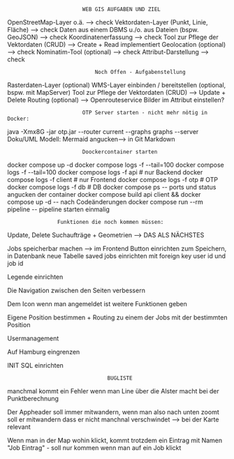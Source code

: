                             WEB GIS AUFGABEN UND ZIEL

OpenStreetMap-Layer o.ä. --> check
Vektordaten-Layer (Punkt, Linie, Fläche) --> check
Daten aus einem DBMS u./o. aus Dateien (bspw. GeoJSON) --> check
Koordinatenerfassung --> check
Tool zur Pflege der Vektordaten (CRUD) --> Create + Read implementiert
Geolocation (optional) --> check
Nominatim-Tool (optional) --> check
Attribut-Darstellung --> check

                                Noch Offen - Aufgabenstellung

Rasterdaten-Layer (optional)
WMS-Layer einbinden / bereitstellen (optional, bspw. mit MapServer)
Tool zur Pflege der Vektordaten (CRUD) --> Update + Delete
Routing (optional) --> Openrouteservice
Bilder im Attribut einstellen?

                            OTP Server starten - nicht mehr nötig in Docker:

java -Xmx8G -jar otp.jar --router current --graphs graphs --server
Doku/UML Modell:
Mermaid angucken--> in Git Markdown

                            Doockercontainer starten

docker compose up -d
docker compose logs -f --tail=100
docker compose logs -f --tail=100
docker compose logs -f api # nur Backend
docker compose logs -f client # nur Frontend
docker compose logs -f otp # OTP
docker compose logs -f db # DB
docker compose ps -- ports und status angucken der container
docker compose build api client && docker compose up -d -- nach Codeänderungen
docker compose run --rm pipeline -- pipeline starten einmalig

                    Funktionen die noch kommen müssen:

Update, Delete Suchaufträge + Geometrien --> DAS ALS NÄCHSTES

Jobs speicherbar machen --> im Frontend Button einrichten zum Speichern, in Datenbank neue Tabelle saved jobs einrichten mit foreign key user id und job id

Legende einrichten

Die Navigation zwischen den Seiten verbessern

Dem Icon wenn man angemeldet ist weitere Funktionen geben

Eigene Position bestimmen + Routing zu einem der Jobs mit der bestimmten Position

Usermanagement

Auf Hamburg eingrenzen

INIT SQL einrichten

                                    BUGLISTE

manchmal kommt ein Fehler wenn man Line über die Alster macht bei der Punktberechnung

Der Appheader soll immer mitwandern, wenn man also nach unten zoomt soll er mitwandern dass er nicht manchnal verschwindet --> bei der Karte relevant

Wenn man in der Map wohin klickt, kommt trotzdem ein Eintrag mit Namen "Job Eintrag" - soll nur kommen wenn man auf ein Job klickt
